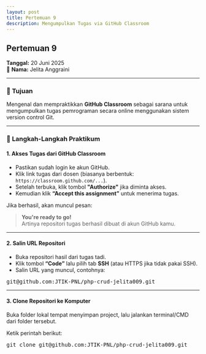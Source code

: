 ```yaml
---
layout: post
title: Pertemuan 9
description: Mengumpulkan Tugas via GitHub Classroom
---
```


## Pertemuan 9  
**Tanggal:** 20 Juni 2025  
📝 **Nama:** Jelita Anggraini

---

### 🎯 Tujuan

Mengenal dan mempraktikkan **GitHub Classroom** sebagai sarana untuk mengumpulkan tugas pemrograman secara online menggunakan sistem version control Git.

---

### 🔧 Langkah-Langkah Praktikum

#### 1. Akses Tugas dari GitHub Classroom

- Pastikan sudah login ke akun GitHub.
- Klik link tugas dari dosen (biasanya berbentuk: `https://classroom.github.com/...`).
- Setelah terbuka, klik tombol **"Authorize"** jika diminta akses.
- Kemudian klik **“Accept this assignment”** untuk menerima tugas.

Jika berhasil, akan muncul pesan:
> **You're ready to go!**  
Artinya repositori tugas berhasil dibuat di akun GitHub kamu.

---

#### 2. Salin URL Repositori

- Buka repositori hasil dari tugas tadi.
- Klik tombol **“Code”** lalu pilih tab **SSH** (atau HTTPS jika tidak pakai SSH).
- Salin URL yang muncul, contohnya:

<pre>
git@github.com:JTIK-PNL/php-crud-jelita009.git
</pre>

---

#### 3. Clone Repositori ke Komputer

Buka folder lokal tempat menyimpan project, lalu jalankan terminal/CMD dari folder tersebut.

Ketik perintah berikut:

<pre>
git clone git@github.com:JTIK-PNL/php-crud-jelita009.git
</pre>
